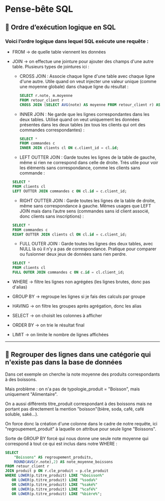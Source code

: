 # Pense-bête SQL

## 🧱 Ordre d’exécution logique en SQL

### Voici l’ordre logique dans lequel SQL exécute une requête :

- FROM → de quelle table viennent les données
  
- JOIN → on effectue une jointure pour ajouter des champs d'une autre table. Plusieurs types de jointures ici :
  
   - CROSS JOIN : Associe chaque ligne d'une table avec chaque ligne d'une autre. Utile quand on veut injecter une valeur unique (comme une moyenne globale) dans  chaque ligne du résultat :
     ```sql
     SELECT r.note, m.moyenne
     FROM retour_client r
     CROSS JOIN (SELECT AVG(note) AS moyenne FROM retour_client r) AS m;
     ```
     
  - INNER JOIN : Ne garde que les lignes correspondantes dans les deux tables. Utilisé quand on veut uniquement les données présentes dans les deux tables (ex tous les clients qui ont des commandes correspondantes) :
     ```sql
     SELECT *
     FROM commandes c
     INNER JOIN clients cl ON c.client_id = cl.id;
     ```

  - LEFT OUTTER JOIN : Garde toutes les lignes de la table de gauche, même si rien ne correspond dans celle de droite. Très utile pour voir les éléments sans correspondance, comme les clients sans commande :
  ```sql
  SELECT *  
  FROM clients cl  
  LEFT OUTTER JOIN commandes c ON cl.id = c.client_id;
  ```

  - RIGHT OUTTER JOIN : Garde toutes les lignes de la table de droite, même sans correspondance à gauche. Mêmes usages que LEFT JOIN mais dans l’autre sens (commandes sans id client associé, donc clients sans inscriptions) :
   ```sql
   SELECT *
   FROM commandes c
   RIGHT OUTTER JOIN clients cl ON cl.id = c.client_id;
   ```

  - FULL OUTER JOIN : Garde toutes les lignes des deux tables, avec NULL là où il n’y a pas de correspondance. Pratique pour comparer ou fusionner deux jeux de données sans rien perdre.
  ```sql
  SELECT *
  FROM clients cl
  FULL OUTER JOIN commandes c ON c.id = cl.client_id;
  ```

- WHERE → filtre les lignes non agrégées (les lignes brutes, donc pas d'alias)
  
- GROUP BY → regroupe les lignes si je fais des calculs par groupe
  
- HAVING → on filtre les groupes après agrégation, donc les alias
  
- SELECT → on choisit les colonnes à afficher
  
- ORDER BY → on trie le résultat final
  
- LIMIT → on limite le nombre de lignes affichées

---

## 🧱 Regrouper des lignes dans une catégorie qui n'existe pas dans la base de données 

Dans cet exemple on cherche la note moyenne des produits correspondants à des boissons.

Mais problème : on n'a pas de typologie_produit = "Boisson", mais uniquement "Alimentaire".

On a aussi différents titre_produit correspondant à des boissons mais ne portant pas directement la mention "boisson"(bière, soda, café, café soluble, saké...).

On force donc la création d'une colonne dans le cadre de notre requête, ici "regroupement_produit" à laquelle on attribue pour seule ligne "Boissons".

Sorte de GROUP BY forcé qui nous donne une seule note moyenne qui correspond à tout ce qui est inclus dans notre WHERE :

```sql
SELECT
    "Boissons" AS regroupement_produits,
    ROUND(AVG(r.note),2) AS note_moyenne_boissons  
FROM retour_client r
JOIN produit p ON r.cle_produit = p.cle_produit
WHERE LOWER(p.titre_produit) LIKE "%boisson%"
   OR LOWER(p.titre_produit) LIKE "%soda%"
   OR LOWER(p.titre_produit) LIKE "%saké%"
   OR LOWER(p.titre_produit) LIKE "%café%"
   OR LOWER(p.titre_produit) LIKE "%bière%";
```
